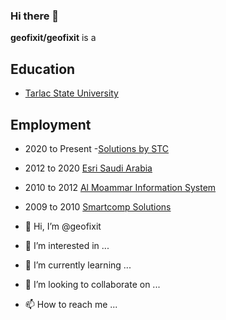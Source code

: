 ### Hi there 👋 

**geofixit/geofixit** is a 

## Education
- [Tarlac State University](http://tsu.edu.ph/)

## Employment
- 2020 to Present -[Solutions by STC](https://solutions.com.sa/)

- 2012 to 2020 [Esri Saudi Arabia](https://www.esrisaudiarabia.com/en-sa/home)
- 2010 to 2012 [Al Moammar Information System](https://mis.com.sa/)
- 2009 to 2010 [Smartcomp Solutions](https://www.linkedin.com/company/smartcompsolutions/)



- 👋 Hi, I’m @geofixit
- 👀 I’m interested in ...
- 🌱 I’m currently learning ...
- 💞️ I’m looking to collaborate on ...
- 📫 How to reach me ...

<!---
geofixit/geofixit is a ✨ special ✨ repository because its `README.md` (this file) appears on your GitHub profile.
You can click the Preview link to take a look at your changes.
--->
